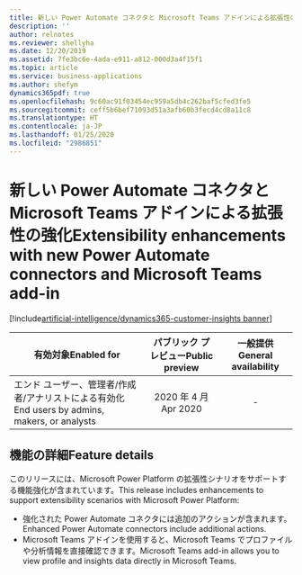 ```yaml
---
title: 新しい Power Automate コネクタと Microsoft Teams アドインによる拡張性の強化
description: ''
author: relnotes
ms.reviewer: shellyha
ms.date: 12/20/2019
ms.assetid: 7fe3bc6e-4ada-e911-a812-000d3a4f15f1
ms.topic: article
ms.service: business-applications
ms.author: shefym
dynamics365pdf: true
ms.openlocfilehash: 9c60ac91f03454ec959a5db4c262baf5cfed3fe5
ms.sourcegitcommit: ceff5b6bef71093d51a3afb60b3fecd4cd8a11c8
ms.translationtype: HT
ms.contentlocale: ja-JP
ms.lasthandoff: 01/25/2020
ms.locfileid: "2986851"
---
```

# <a name="extensibility-enhancements-with-new-power-automate-connectors-and-microsoft-teams-add-in"></a><span data-ttu-id="6596b-102">新しい Power Automate コネクタと Microsoft Teams アドインによる拡張性の強化</span><span class="sxs-lookup"><span data-stu-id="6596b-102">Extensibility enhancements with new Power Automate connectors and Microsoft Teams add-in</span></span>
[!include[artificial-intelligence/dynamics365-customer-insights banner](../includes/artificial-intelligence/dynamics365-customer-insights.md)]

| <span data-ttu-id="6596b-103">有効対象</span><span class="sxs-lookup"><span data-stu-id="6596b-103">Enabled for</span></span>    |  <span data-ttu-id="6596b-104">パブリック プレビュー</span><span class="sxs-lookup"><span data-stu-id="6596b-104">Public preview</span></span> | <span data-ttu-id="6596b-105">一般提供</span><span class="sxs-lookup"><span data-stu-id="6596b-105">General availability</span></span> | 
| ---------- | :----------: |:----------: |
|<span data-ttu-id="6596b-106">エンド ユーザー、管理者/作成者/アナリストによる有効化</span><span class="sxs-lookup"><span data-stu-id="6596b-106">End users by admins, makers, or analysts</span></span>|<span data-ttu-id="6596b-107">2020 年 4 月</span><span class="sxs-lookup"><span data-stu-id="6596b-107">Apr 2020</span></span>| -|






## <a name="feature-details"></a><span data-ttu-id="6596b-108">機能の詳細</span><span class="sxs-lookup"><span data-stu-id="6596b-108">Feature details</span></span>
<!--feature detail start -->
<span data-ttu-id="6596b-109">このリリースには、Microsoft Power Platform の拡張性シナリオをサポートする機能強化が含まれています。</span><span class="sxs-lookup"><span data-stu-id="6596b-109">This release includes enhancements to support extensibility scenarios with Microsoft Power Platform:</span></span>

- <span data-ttu-id="6596b-110">強化された Power Automate コネクタには追加のアクションが含まれます。</span><span class="sxs-lookup"><span data-stu-id="6596b-110">Enhanced Power Automate connectors include additional actions.</span></span>
- <span data-ttu-id="6596b-111">Microsoft Teams アドインを使用すると、Microsoft Teams でプロファイルや分析情報を直接確認できます。</span><span class="sxs-lookup"><span data-stu-id="6596b-111">Microsoft Teams add-in allows you to view profile and insights data directly in Microsoft Teams.</span></span>
<!--feature detail end -->









